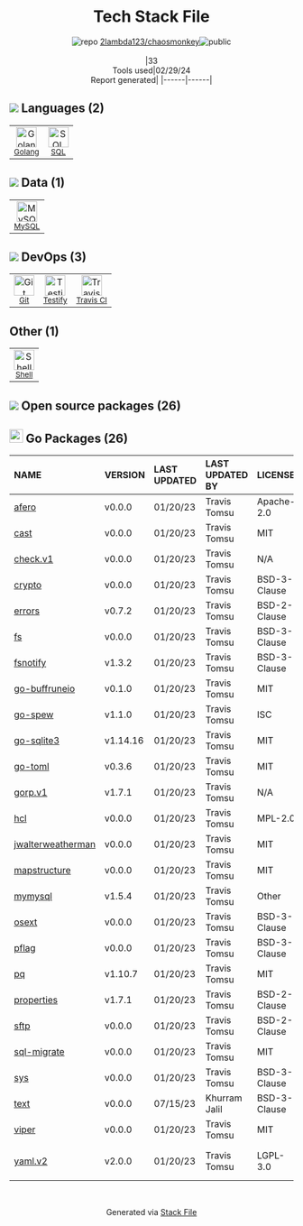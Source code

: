 <!--
&lt;--- Readme.md Snippet without images Start ---&gt;
## Tech Stack
2lambda123/chaosmonkey is built on the following main stack:

- [Golang](http://golang.org/) – Languages
- [SQL](https://en.wikipedia.org/wiki/SQL) – Languages
- [MySQL](http://www.mysql.com) – Databases
- [Testify](https://github.com/stretchr/testify) – Go Testing
- [Travis CI](http://travis-ci.com/) – Continuous Integration
- [Shell](https://en.wikipedia.org/wiki/Shell_script) – Shells

Full tech stack [here](/techstack.md)

&lt;--- Readme.md Snippet without images End ---&gt;

&lt;--- Readme.md Snippet with images Start ---&gt;
## Tech Stack
2lambda123/chaosmonkey is built on the following main stack:

- <img width='25' height='25' src='https://img.stackshare.io/service/1005/O6AczwfV_400x400.png' alt='Golang'/> [Golang](http://golang.org/) – Languages
- <img width='25' height='25' src='https://img.stackshare.io/service/2271/default_068d33483bba6b81ee13fbd4dc7aab9780896a54.png' alt='SQL'/> [SQL](https://en.wikipedia.org/wiki/SQL) – Languages
- <img width='25' height='25' src='https://img.stackshare.io/service/1025/logo-mysql-170x170.png' alt='MySQL'/> [MySQL](http://www.mysql.com) – Databases
- <img width='25' height='25' src='https://img.stackshare.io/service/8695/stretchr.png' alt='Testify'/> [Testify](https://github.com/stretchr/testify) – Go Testing
- <img width='25' height='25' src='https://img.stackshare.io/service/460/Lu6cGu0z_400x400.png' alt='Travis CI'/> [Travis CI](http://travis-ci.com/) – Continuous Integration
- <img width='25' height='25' src='https://img.stackshare.io/service/4631/default_c2062d40130562bdc836c13dbca02d318205a962.png' alt='Shell'/> [Shell](https://en.wikipedia.org/wiki/Shell_script) – Shells

Full tech stack [here](/techstack.md)

&lt;--- Readme.md Snippet with images End ---&gt;
-->
<div align="center">

# Tech Stack File
![](https://img.stackshare.io/repo.svg "repo") [2lambda123/chaosmonkey](https://github.com/2lambda123/chaosmonkey)![](https://img.stackshare.io/public_badge.svg "public")
<br/><br/>
|33<br/>Tools used|02/29/24 <br/>Report generated|
|------|------|
</div>

## <img src='https://img.stackshare.io/languages.svg'/> Languages (2)
<table><tr>
  <td align='center'>
  <img width='36' height='36' src='https://img.stackshare.io/service/1005/O6AczwfV_400x400.png' alt='Golang'>
  <br>
  <sub><a href="http://golang.org/">Golang</a></sub>
  <br>
  <sub></sub>
</td>

<td align='center'>
  <img width='36' height='36' src='https://img.stackshare.io/service/2271/default_068d33483bba6b81ee13fbd4dc7aab9780896a54.png' alt='SQL'>
  <br>
  <sub><a href="https://en.wikipedia.org/wiki/SQL">SQL</a></sub>
  <br>
  <sub></sub>
</td>

</tr>
</table>

## <img src='https://img.stackshare.io/databases.svg'/> Data (1)
<table><tr>
  <td align='center'>
  <img width='36' height='36' src='https://img.stackshare.io/service/1025/logo-mysql-170x170.png' alt='MySQL'>
  <br>
  <sub><a href="http://www.mysql.com">MySQL</a></sub>
  <br>
  <sub></sub>
</td>

</tr>
</table>

## <img src='https://img.stackshare.io/devops.svg'/> DevOps (3)
<table><tr>
  <td align='center'>
  <img width='36' height='36' src='https://img.stackshare.io/service/1046/git.png' alt='Git'>
  <br>
  <sub><a href="http://git-scm.com/">Git</a></sub>
  <br>
  <sub></sub>
</td>

<td align='center'>
  <img width='36' height='36' src='https://img.stackshare.io/service/8695/stretchr.png' alt='Testify'>
  <br>
  <sub><a href="https://github.com/stretchr/testify">Testify</a></sub>
  <br>
  <sub></sub>
</td>

<td align='center'>
  <img width='36' height='36' src='https://img.stackshare.io/service/460/Lu6cGu0z_400x400.png' alt='Travis CI'>
  <br>
  <sub><a href="http://travis-ci.com/">Travis CI</a></sub>
  <br>
  <sub></sub>
</td>

</tr>
</table>

## Other (1)
<table><tr>
  <td align='center'>
  <img width='36' height='36' src='https://img.stackshare.io/service/4631/default_c2062d40130562bdc836c13dbca02d318205a962.png' alt='Shell'>
  <br>
  <sub><a href="https://en.wikipedia.org/wiki/Shell_script">Shell</a></sub>
  <br>
  <sub></sub>
</td>

</tr>
</table>


## <img src='https://img.stackshare.io/group.svg' /> Open source packages (26)</h2>

## <img width='24' height='24' src='https://img.stackshare.io/service/21112/default_1346bbda8fe03e4dce5601323a3ca47a10c1ae36.png'/> Go Packages (26)

|NAME|VERSION|LAST UPDATED|LAST UPDATED BY|LICENSE|VULNERABILITIES|
|:------|:------|:------|:------|:------|:------|
|[afero](https://pkg.go.dev/github.com/spf13/afero)|v0.0.0|01/20/23|Travis Tomsu |Apache-2.0|N/A|
|[cast](https://pkg.go.dev/github.com/spf13/cast)|v0.0.0|01/20/23|Travis Tomsu |MIT|N/A|
|[check.v1](https://pkg.go.dev/gopkg.in/check.v1)|v0.0.0|01/20/23|Travis Tomsu |N/A|N/A|
|[crypto](https://pkg.go.dev/golang.org/x/crypto)|v0.0.0|01/20/23|Travis Tomsu |BSD-3-Clause|[CVE-2020-9283](https://github.com/advisories/GHSA-ffhg-7mh4-33c4) (Moderate)|
|[errors](https://pkg.go.dev/github.com/pkg/errors)|v0.7.2|01/20/23|Travis Tomsu |BSD-2-Clause|N/A|
|[fs](https://pkg.go.dev/github.com/kr/fs)|v0.0.0|01/20/23|Travis Tomsu |BSD-3-Clause|N/A|
|[fsnotify](https://pkg.go.dev/github.com/fsnotify/fsnotify)|v1.3.2|01/20/23|Travis Tomsu |BSD-3-Clause|N/A|
|[go-buffruneio](https://pkg.go.dev/github.com/pelletier/go-buffruneio)|v0.1.0|01/20/23|Travis Tomsu |MIT|N/A|
|[go-spew](https://pkg.go.dev/github.com/davecgh/go-spew)|v1.1.0|01/20/23|Travis Tomsu |ISC|N/A|
|[go-sqlite3](https://pkg.go.dev/github.com/mattn/go-sqlite3)|v1.14.16|01/20/23|Travis Tomsu |MIT|N/A|
|[go-toml](https://pkg.go.dev/github.com/pelletier/go-toml)|v0.3.6|01/20/23|Travis Tomsu |MIT|N/A|
|[gorp.v1](https://pkg.go.dev/gopkg.in/gorp.v1)|v1.7.1|01/20/23|Travis Tomsu |N/A|N/A|
|[hcl](https://pkg.go.dev/github.com/hashicorp/hcl)|v0.0.0|01/20/23|Travis Tomsu |MPL-2.0|N/A|
|[jwalterweatherman](https://pkg.go.dev/github.com/spf13/jwalterweatherman)|v0.0.0|01/20/23|Travis Tomsu |MIT|N/A|
|[mapstructure](https://pkg.go.dev/github.com/mitchellh/mapstructure)|v0.0.0|01/20/23|Travis Tomsu |MIT|N/A|
|[mymysql](https://pkg.go.dev/github.com/ziutek/mymysql)|v1.5.4|01/20/23|Travis Tomsu |Other|N/A|
|[osext](https://pkg.go.dev/github.com/kardianos/osext)|v0.0.0|01/20/23|Travis Tomsu |BSD-3-Clause|N/A|
|[pflag](https://pkg.go.dev/github.com/spf13/pflag)|v0.0.0|01/20/23|Travis Tomsu |BSD-3-Clause|N/A|
|[pq](https://pkg.go.dev/github.com/lib/pq)|v1.10.7|01/20/23|Travis Tomsu |MIT|N/A|
|[properties](https://pkg.go.dev/github.com/magiconair/properties)|v1.7.1|01/20/23|Travis Tomsu |BSD-2-Clause|N/A|
|[sftp](https://pkg.go.dev/github.com/pkg/sftp)|v0.0.0|01/20/23|Travis Tomsu |BSD-2-Clause|N/A|
|[sql-migrate](https://pkg.go.dev/github.com/rubenv/sql-migrate)|v0.0.0|01/20/23|Travis Tomsu |MIT|N/A|
|[sys](https://pkg.go.dev/golang.org/x/sys)|v0.0.0|01/20/23|Travis Tomsu |BSD-3-Clause|N/A|
|[text](https://pkg.go.dev/golang.org/x/text)|v0.0.0|07/15/23|Khurram Jalil |BSD-3-Clause|N/A|
|[viper](https://pkg.go.dev/github.com/spf13/viper)|v0.0.0|01/20/23|Travis Tomsu |MIT|N/A|
|[yaml.v2](https://pkg.go.dev/gopkg.in/yaml.v2)|v2.0.0|01/20/23|Travis Tomsu |LGPL-3.0|[CVE-2019-11254](https://github.com/advisories/GHSA-wxc4-f4m6-wwqv) (Moderate)|

<br/>
<div align='center'>

Generated via [Stack File](https://github.com/marketplace/stack-file)
